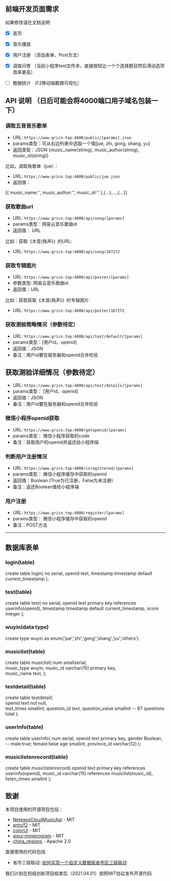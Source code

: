 ## 前端开发页面需求

如果修改请在文档说明

- [X] 首页 
- [X] 音乐播放
- [X] 用户注册	（添加表单、Post方法）
- [X] 调查问卷	（当前小程序test文件夹，直接按钮比一个个选择题目然后滑动选项效率更高）
- [ ] 数据统计	（F2移动端数据可视化）


## API 说明 （日后可能会将4000端口用子域名包装一下）

### 调取五音音乐歌单
- URL: `https://www.gricn.top:4000/public/[params].json`
- params类型：可从右边列表中选取一个值[jue, zhi, gong, shang, yu]
- 返回类型：JSON {music_name(string), music_author(string), music_id(string)}

比如，调取角歌单（jue）：
- URL: `https://www.gricn.top:4000/public/jue.json`
- 返回值：

[{
    music_name:'',
    music_author:'',
    music_id:''
},{...},...,{...}]

### 获取歌曲url
- URL: `https://www.gricn.top:4000/api/song/[params]`
- params类型：网易云音乐歌曲id
- 返回值： URL

比如：获取《木音(角声)》的URL:
- URL: `https://www.gricn.top:4000/api/song/167272`

### 获取专辑图片
- URL: `https://www.gricn.top:4000/api/poster/[params]`
- 参数类型: 网易云音乐歌曲id
- 返回值：URL

比如：获取获取《木音(角声)》的专辑图片:
- URL: `https://www.gricn.top:4000/api/poster/167272`

### 获取测验简略情况（参数待定）
- URL: `https://www.gricn.top:4000/api/test/default/[params]`
- params类型：[用户id，openid]
- 返回值：JSON
- 备注：用户id要在服务器和openid合并检验

## 获取测验详细情况（参数待定）
- URL: `https://www.gricn.top:4000/api/test/details/[params]`
- params类型： [用户id，openid]
- 返回值：JSON
- 备注：用户id要在服务器和openid合并检验

### 微信小程序openid获取
- URL: `https://www.gricn.top:4000/getopenid/[params]`
- params类型： 微信小程序获取的code
- 备注：获取用户的openid并返还给小程序端

### 判断用户注册情况
- URL: `https://www.gricn.top:4000/isregistered/[params]`
- params类型： 微信小程序缓存中获取的openid
- 返回值：Boolean (True为已注册，False为未注册)
- 备注：返还Boolean值给小程序端

### 用户注册
- URL: `https://www.gricn.top:4000/register/[params]`
- params类型： 微信小程序缓存中获取的openid
- 备注：POST方法

----

## 数据库表单
### login(table)
 create table login(
     no serial,
     openid text,
     timestamp timestamp default current_timestamp
 );

### test(table)
 create table test(
     no serial,
     openid text primary key references userinfo(openid),
     timestamp timestamp default current_timestamp,
     score integer
 );


### wuyin(data type)
create type wuyin as enum('jue','zhi','gong','shang','yu','others')

### musiclist(table)
create table musiclist(
	num				smallserial,		 
	music_type		wuyin,
	music_id		varchar(15)			primary key,			
	music_name		text,
);

<!-- ### frequencyList(data type)
create type frequencylist as enum(0,1,2,3,4); -->

### testdetail(table) 
create table testdetail(		
	openid    		text				not null,	
	test_times		smallint,
	question_id		text,
	question_value	smallint
	-- 67 questions total
);

### userInfo(table)
create table userinfo(
	num		serial,
	openid    		text 		primary key,
	gender			Boolean, 	-- male:true; female:false
	age				smallint,
	province_id		varchar(12)
);

### musiclistenrecord(table)
create table musiclistenrecord(
	openid    		text				primary key	references userinfo(openid),
	music_id		varchar(15) 		references musiclist(music_id),
	listen_times	smallint
);

## 致谢
本项目使用的开源项目包括：

- [NeteaseCloudMusicApi](https://github.com/Binaryify/NeteaseCloudMusicApi) - MIT
- [antv/f2](https://github.com/antvis/f2) -  MIT
- [colorUI](https://github.com/weilanwl/ColorUI) - MIT
- [weui-miniprogram](https://github.com/wechat-miniprogram/weui-miniprogram) - MIT
- [china_regions](https://github.com/wecatch/china_regions) - Apache 2.0

直接使用的代码包括
- 省市三级联动: [如何实现一个自定义数据版省市区三级联动](https://developers.weixin.qq.com/community/develop/article/doc/0000643f674fa81a18a92b37455413)

我们计划在校级创新项目结束后（2021.04.01）按照MIT协议发布开源代码
